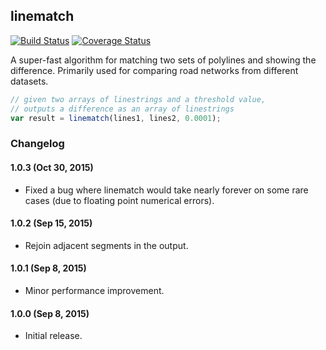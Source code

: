 ## linematch

[![Build Status](https://travis-ci.org/mapbox/linematch.svg?branch=master)](https://travis-ci.org/mapbox/linematch)
[![Coverage Status](https://coveralls.io/repos/mapbox/linematch/badge.svg?branch=master&service=github)](https://coveralls.io/github/mapbox/linematch?branch=master)

A super-fast algorithm for matching two sets of polylines and showing the difference.
Primarily used for comparing road networks from different datasets.

```js
// given two arrays of linestrings and a threshold value,
// outputs a difference as an array of linestrings
var result = linematch(lines1, lines2, 0.0001);
```

### Changelog

#### 1.0.3 (Oct 30, 2015)

- Fixed a bug where linematch would take nearly forever on some rare cases (due to floating point numerical errors).

#### 1.0.2 (Sep 15, 2015)

- Rejoin adjacent segments in the output.

#### 1.0.1 (Sep 8, 2015)

- Minor performance improvement.

#### 1.0.0 (Sep 8, 2015)

- Initial release.
